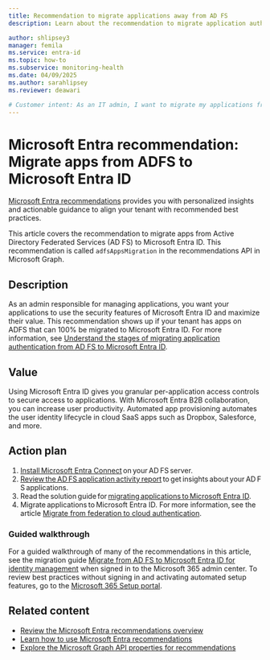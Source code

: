 ```yaml
---
title: Recommendation to migrate applications away from AD FS
description: Learn about the recommendation to migrate application authentication from AD FS to Microsoft Entra ID

author: shlipsey3
manager: femila
ms.service: entra-id
ms.topic: how-to
ms.subservice: monitoring-health
ms.date: 04/09/2025
ms.author: sarahlipsey
ms.reviewer: deawari

# Customer intent: As an IT admin, I want to migrate my applications from Active Directory Federated Services (AD FS) to Microsoft Entra ID so that I can take advantage of the security features of Microsoft Entra ID and maximize the value of my applications.
---
```

# Microsoft Entra recommendation: Migrate apps from ADFS to Microsoft Entra ID 

[Microsoft Entra recommendations](overview-recommendations.md) provides you with personalized insights and actionable guidance to align your tenant with recommended best practices.

This article covers the recommendation to migrate apps from Active Directory Federated Services (AD FS) to Microsoft Entra ID. This recommendation is called `adfsAppsMigration` in the recommendations API in Microsoft Graph.

## Description

As an admin responsible for managing applications, you want your applications to use the security features of Microsoft Entra ID and maximize their value. This recommendation shows up if your tenant has apps on ADFS that can 100% be migrated to Microsoft Entra ID. For more information, see [Understand the stages of migrating application authentication from AD FS to Microsoft Entra ID](../identity/enterprise-apps/migrate-adfs-apps-stages.md).

## Value 

Using Microsoft Entra ID gives you granular per-application access controls to secure access to applications. With Microsoft Entra B2B collaboration, you can increase user productivity. Automated app provisioning automates the user identity lifecycle in cloud SaaS apps such as Dropbox, Salesforce, and more. 

## Action plan

1. [Install Microsoft Entra Connect](../identity/hybrid/connect/how-to-connect-install-roadmap.md) on your AD FS server. 
1. [Review the AD FS application activity report](~/identity/enterprise-apps/migrate-adfs-application-activity.md) to get insights about your AD FS applications. 
1. Read the solution guide for [migrating applications to Microsoft Entra ID](../identity/enterprise-apps/migrate-adfs-apps-stages.md). 
1. Migrate applications to Microsoft Entra ID. For more information, see the article [Migrate from federation to cloud authentication](../identity/hybrid/connect/migrate-from-federation-to-cloud-authentication.md).

### Guided walkthrough

For a guided walkthrough of many of the recommendations in this article, see the migration guide [Migrate from AD FS to Microsoft Entra ID for identity management](https://go.microsoft.com/fwlink/?linkid=2225005) when signed in to the Microsoft 365 admin center. To review best practices without signing in and activating automated setup features, go to the [Microsoft 365 Setup portal](https://go.microsoft.com/fwlink/?linkid=2229256).

## Related content

- [Review the Microsoft Entra recommendations overview](overview-recommendations.md)
- [Learn how to use Microsoft Entra recommendations](howto-use-recommendations.md)
- [Explore the Microsoft Graph API properties for recommendations](/graph/api/resources/recommendation)
